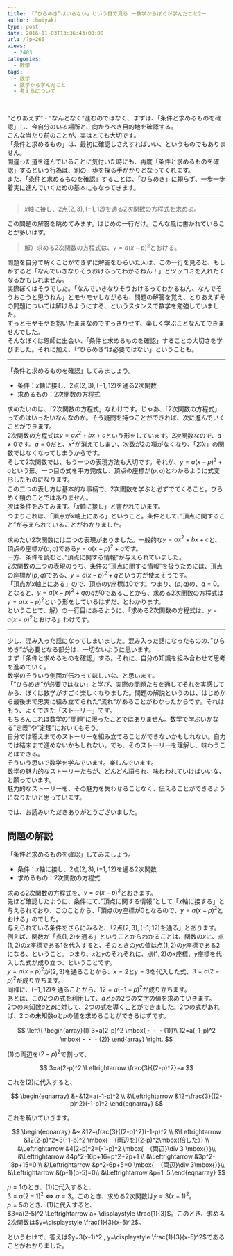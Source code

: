 ```yaml
---
title: 「”ひらめき”はいらない」という目で見る ー数学からぼくが学んだこと2ー
author: choiyaki
type: post
date: 2016-11-03T13:36:43+00:00
url: /?p=265
views:
  - 2403
categories:
  - 数学
tags:
  - 数学
  - 数学から学んだこと
  - 考えるについて

---
```

&#8220;とりあえず&#8221;・&#8221;なんとなく&#8221;進むのではなく、まずは、「条件と求めるものを確認」し、今自分のいる場所と、向かうべき目的地を確認する。  
こんな当たり前のことが、実はとても大切です。  
「条件と求めるもの」は、最初に確認しさえすればいい、というものでもありません。  
間違った道を進んでいることに気付いた時にも、再度「条件と求めるものを確認」するという行為は、別の一歩を探る手がかりとなってくれます。  
また、「条件と求めるものを確認」することは、「ひらめき」に頼らず、一歩一歩着実に進んでいくための基本にもなってきます。

* * *

> $x$軸に接し、$2$点$(2, 3), (-1, 12)$を通る2次関数の方程式を求めよ。 

この問題の解答を眺めてみます。はじめの一行だけ。こんな風に書かれていることが多いはず。

> 解）求める2次関数の方程式は、$y=a(x-p)^2$とおける。 

問題を自分で解くことができずに解答をひらいた人は、この一行を見ると、もしかすると「なんでいきなりそうおけるってわかるねん！」とツッコミを入れたくなるかもしれません。  
実際ぼくはそうでした。「なんでいきなりそうおけるってわかるねん、なんでそうおこうと思うねん」とモヤモヤしながらも、問題の解答を覚え、とりあえずその問題については解けるようにする、というスタンスで数学を勉強していました。  
ずっとモヤモヤを抱いたままなのですっきりせず、楽しく学ぶことなんてできませんでした。  
そんなぼくは恩師に出会い、「条件と求めるものを確認」することの大切さを学びました。それに加え、「”ひらめき”は必要ではない」ということも。

* * *

「条件と求めるものを確認」してみましょう。

  * 条件：$x$軸に接し、$2$点$(2, 3), (-1, 12)$を通る2次関数
  * 求めるもの：2次関数の方程式

求めたいのは、「2次関数の方程式」なわけです。じゃあ、「2次関数の方程式」ってのはいったいなんなのか。そう疑問を持つことができれば、次に進んでいくことができます。  
2次関数の方程式は$y=ax^2+bx+c$という形をしています。2次関数なので、$a \neq 0$です。$a=0$だと、$x^2$が消えてしまい、次数が$2$の項がなくなり、「2次」の関数ではなくなってしまうからです。  
そして2次関数では、もう一つの表現方法も大切です。それが、$y=a(x-p)^2+q$という形。一つ目の式を平方完成し、頂点の座標が$(p, q)$とわかるように式変形したものになります。  
<a href="https://www.flickr.com/photos/57988299@N08/30710878025" target="_blank" rel="nofollow"><img src="https://i2.wp.com/farm6.static.flickr.com/5604/30710878025_3a5c4987e4.jpg?w=660" alt="" title="IMG_2646 by choiyaki, on Flickr" style="border: 1px solid black;" data-recalc-dims="1" /></a>  
この二つの表し方は基本的な事柄で、2次関数を学ぶと必ずでてくること。ひらめく類のことではありません。  
次は条件をみてみます。「$x$軸に接し」と書かれています。  
<a href="https://www.flickr.com/photos/57988299@N08/30710878675" target="_blank" rel="nofollow"><img src="https://i0.wp.com/farm6.static.flickr.com/5536/30710878675_f59f319611.jpg?w=660" alt="" title="IMG_2647 by choiyaki, on Flickr" style="border: 1px solid black;" data-recalc-dims="1" /></a>  
つまりこれは、「頂点が$x$軸上にある」ということ。条件として、”頂点に関すること”が与えられていることがわかりました。

求めたい2次関数には二つの表現がありました。一般的な$y=ax^2+bx+c$と、頂点の座標が$(p, q)$である$y=a(x-p)^2+q$です。  
一方、条件を読むと、”頂点に関する情報”が与えられていました。  
2次関数の二つの表現のうち、条件の”頂点に関する情報”を扱うためには、頂点の座標が$(p, q)$である、$y=a(x-p)^2+q$という方が使えそうです。  
「頂点が$x$軸上にある」ので、頂点の$y$座標は$0$です。つまり、$(p, q)$の、$q=0$。  
となると、$y=a(x-p)^2+q$の$q$が$0$であることから、求める2次関数の方程式は$y=a(x-p)^2$という形をしているはずだ、とわかります。  
ということで、解）の一行目にあるように、「求める2次関数の方程式は、$y=a(x-p)^2$とおける」わけです。

* * *

少し、混み入った話になってしまいました。混み入った話になったものの、”ひらめき”が必要となる部分は、一切ないように思います。  
まず「条件と求めるものを確認」する。それに、自分の知識を組み合わせて思考を進めていく。  
数学のそういう側面が伝わってほしいな、と思います。  
「”ひらめき”が必要ではない」と学び、実際の問題たちを通してそれを実感してから、ぼくは数学がすごく楽しくなりました。問題の解説というのは、はじめから最後まで忠実に組み立てられた”流れ”があることがわかったからです。それはもう、よくできた「ストーリー」です。  
もちろんこれは数学の”問題”に限ったことではありません。数学で学ぶいかなる”定義”や”定理”においてもそう。  
自分では答えまでのストーリーを組み立てることができないかもしれない。自力では結末まで進めないかもしれない。でも、そのストーリーを理解し、味わうことはできる。  
そういう思いで数学を学んでいます。楽しんでいます。  
数学の魅力的なストーリーたちが、どんどん語られ、味わわれていけばいいな、と願っています。  
魅力的なストーリーを、その魅力を失わせることなく、伝えることができるようになりたいと思っています。

では、お読みいただきありがとうございました。

## 問題の解説

「条件と求めるものを確認」してみましょう。

  * 条件：$x$軸に接し、$2$点$(2, 3), (-1, 12)$を通る2次関数
  * 求めるもの：2次関数の方程式

求める2次関数の方程式を、$y=a(x-p)^2$とおきます。  
先ほど確認したように、条件にて、”頂点に関する情報”として「$x$軸に接する」と与えられており、このことから、「頂点の$y$座標が$0$となるので、$y=a(x-p)^2$とおける」のでした。  
与えられている条件をさらにみると、「$2$点$(2, 3), (-1, 12)$を通る」とあります。  
例えば、関数が「点$(1, 2)$を通る」ということからわかることは、関数の$x$に、点$(1, 2)$の$x$座標である$1$を代入すると、そのときの$y$の値は点$(1, 2)$の$y$座標である$2$になる、ということ。つまり、$x$と$y$のそれぞれに、点$(1, 2)$の$x$座標、$y$座標を代入した式が成り立つ、ということです。  
$y=a(x-p)^2$が$(2, 3)$を通ることから、$x=2$と$y=3$を代入した式、$3=a(2-p)^2$が成り立ちます。  
同様に、$(-1, 12)$を通ることから、$12=a(-1-p)^2$が成り立ちます。  
あとは、この2つの式を利用して、$a$と$p$の2つの文字の値を求めていきます。  
2つの未知数$a$と$p$に対して、2つの式を導くことができました。2つの式があれば、2つの未知数$a$と$p$の値を求めることができるはずです。

$$  
\left\{  
\begin{array}{l}  
3=a(2-p)^2 \mbox{・・・(1)}\\  
12=a(-1-p)^2 \mbox{・・・(2)}  
\end{array}  
\right.  
$$

(1)の両辺を$(2-p)^2$で割って、

$$  
3=a(2-p)^2 \Leftrightarrow \frac{3}{(2-p)^2}=a  
$$

これを(2)に代入すると、

$$  
\begin{eqnarray}  
&~&12=a(-1-p)^2 \\  
&\Leftrightarrow &12=\frac{3}{(2-p)^2}(-1-p)^2  
\end{eqnarray}  
$$

これを解いていきます。

$$  
\begin{eqnarray}  
&~ &12=\frac{3}{(2-p)^2}(-1-p)^2 \\  
&\Leftrightarrow &12(2-p)^2=3(-1-p)^2 \mbox{　（両辺を}(2-p)^2\mbox{倍した）} \\  
&\Leftrightarrow &4(2-p)^2=(-1-p)^2 \mbox{　（両辺}\div 3 \mbox{）}\\  
&\Leftrightarrow &4p^2-16p+16=p^2+2p+1 \\  
&\Leftrightarrow &3p^2-18p+15=0 \\  
&\Leftrightarrow &p^2-6p+5=0 \mbox{　（両辺}\div 3\mbox{）}\\  
&\Leftrightarrow &(p-1)(p-5)=0\\  
&\Leftrightarrow &p=1, 5  
\end{eqnarray}  
$$

$p=1$のとき、(1)に代入すると、  
$3=a(2-1)^2 \Leftrightarrow a=3$。このとき、求める2次関数は$y=3(x-1)^2$。  
$p=5$のとき、(1)に代入すると、  
$3=a(2-5)^2 \Leftrightarrow a= \displaystyle \frac{1}{3}$。このとき、求める2次関数は$y=\displaystyle \frac{1}{3}(x-5)^2$。

というわけで、答えは$y=3(x-1)^2 , y=\displaystyle \frac{1}{3}(x-5)^2$であることがわかりました。